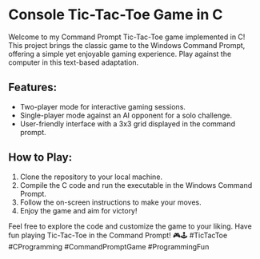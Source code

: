 # Console Tic-Tac-Toe Game in C
Welcome to my Command Prompt Tic-Tac-Toe game implemented in C! This project brings the classic game to the Windows Command Prompt, offering a simple yet enjoyable gaming experience. Play against the computer in this text-based adaptation.

## Features:
- Two-player mode for interactive gaming sessions.
- Single-player mode against an AI opponent for a solo challenge.
- User-friendly interface with a 3x3 grid displayed in the command prompt.
## How to Play:
1. Clone the repository to your local machine.
2. Compile the C code and run the executable in the Windows Command Prompt.
3. Follow the on-screen instructions to make your moves.
4. Enjoy the game and aim for victory!

Feel free to explore the code and customize the game to your liking. Have fun playing Tic-Tac-Toe in the Command Prompt! 🎮🕹️ #TicTacToe #CProgramming #CommandPromptGame #ProgrammingFun
